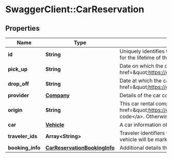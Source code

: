 # SwaggerClient::CarReservation

## Properties
Name | Type | Description | Notes
------------ | ------------- | ------------- | -------------
**id** | **String** | Uniquely identifies this car rental reservation in this travel record. This ID is persistent, and remains the same for the lifetime of the travel record. | 
**pick_up** | **String** | Date on which the car rental will be collected from the car rental location. &lt;a href&#x3D;\&quot;https://en.wikipedia.org/wiki/ISO_8601\&quot;&gt;ISO 8601&lt;/a&gt; date format yyyy-MM-ddTHH. | 
**drop_off** | **String** | Date at which the car rental will end and the car will be returned to the rental location. &lt;a href&#x3D;\&quot;https://en.wikipedia.org/wiki/ISO_8601\&quot;&gt;ISO 8601&lt;/a&gt; date format yyyy-MM-ddTHH. | 
**provider** | [**Company**](Company.md) | Details of the car company offering this rental. | 
**origin** | **String** | This car rental company office location ID. If this is an airport location, this will be the airport&#39;s &lt;a href&#x3D;\&quot;https://en.wikipedia.org/wiki/International_Air_Transport_Association_airport_code\&quot;&gt;IATA code&lt;/a&gt;. Otherwise, this is a custom value provided by the car rental provider. | 
**car** | [**Vehicle**](Vehicle.md) | A car information object giving further details about the vehicle provided for rental. | 
**traveler_ids** | **Array&lt;String&gt;** | Traveler identifiers to indicate the travelers to whom this car rental applies. Generally, only drivers of the vehicle will be marked in this array. | [optional] 
**booking_info** | [**CarReservationBookingInfo**](CarReservationBookingInfo.md) | Additional details the status of this car rental reservation. | [optional] 


